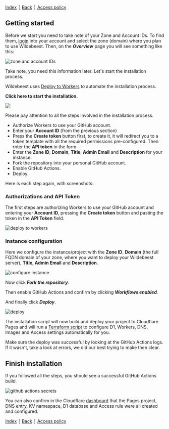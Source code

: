 [Index](../README.md) ┊ [Back](requirements.md) ┊ [Access policy](access-policy.md)

## Getting started

Before we start you need to take note of your Zone and Account IDs. To find them, [login](https://dash.cloudflare.com/) into your account and select the zone (domain) where you plan to use Wildebeest. Then, on the **_Overview_** page you will see something like this:

![zone and account IDs](https://imagedelivery.net/NkfPDviynOyTAOI79ar_GQ/f595d8b7-6ce9-4ef7-7416-253efd012800/w=306)

Take note, you need this information later. Let's start the installation process.

Wildebeest uses [Deploy to Workers](https://deploy.workers.cloudflare.com/) to automate the installation process.

**Click here to start the installation.**

[<img src="https://deploy.workers.cloudflare.com/button"/>](https://deploy.workers.cloudflare.com/?url=https://github.com/cloudflare/wildebeest&authed=true&fields={%22name%22:%22Zone%20ID%22,%22secret%22:%22CF_ZONE_ID%22,%22descr%22:%22Get%20your%20Zone%20ID%20from%20the%20Cloudflare%20Dashboard%22}&fields={%22name%22:%22Domain%22,%22secret%22:%22CF_DEPLOY_DOMAIN%22,%22descr%22:%22Domain%20on%20which%20your%20instance%20will%20be%20running%22}&fields={%22name%22:%22Instance%20title%22,%22secret%22:%22INSTANCE_TITLE%22,%22descr%22:%22Title%20of%20your%20instance%22}&fields={%22name%22:%22Administrator%20Email%22,%22secret%22:%22ADMIN_EMAIL%22,%22descr%22:%22An%20Email%20address%20that%20can%20be%20messaged%20regarding%20inquiries%20or%20issues%22}&fields={%22name%22:%22Instance%20description%22,%22secret%22:%22INSTANCE_DESCR%22,%22descr%22:%22A%20short,%20plain-text%20description%20of%20your%20instance%22}&apiTokenTmpl=[{%22key%22:%22d1%22,%22type%22:%22edit%22},{%22key%22:%22page%22,%22type%22:%22edit%22},{%22key%22:%22images%22,%22type%22:%22edit%22},{%22key%22:%22access%22,%22type%22:%22edit%22},{%22key%22:%22workers_kv_storage%22,%22type%22:%22edit%22},{%22key%22:%22access_acct%22,%22type%22:%22read%22},{%22key%22:%22dns%22,%22type%22:%22edit%22},{%22key%22:%22workers_scripts%22,%22type%22:%22edit%22},{%22key%22:%22account_rulesets%22,%22type%22:%22edit%22}]&apiTokenName=Wildebeest)

Please pay attention to all the steps involved in the installation process.

- Authorize Workers to use your GitHub account.
- Enter your **Account ID** (from the previous section)
- Press the **Create token** button first, to create it, it will redirect you to a token template with all the required permissions pre-configured. Then rnter the **API token** in the form.
- Enter the **Zone ID**, **Domain**, **Title**, **Admin Email** and **Description** for your instance.
- Fork the repository into your personal GitHub account.
- Enable GitHub Actions.
- Deploy.

Here is each step again, with screenshots:

### Authorizations and API Token

The first steps are authorizing Workers to use your GitHub account and entering your **Account ID**, pressing the **Create token** button and pasting the token in the **API Token** field.

![deploy to workers](https://imagedelivery.net/NkfPDviynOyTAOI79ar_GQ/00d9a77c-440f-46e5-b2bf-ccd198815800/public)

### Instance configuration

Here we configure the instance/project with the **Zone ID**, **Domain** (the full FQDN domain of your zone, where you want to deploy your Wildebeest server), **Title**, **Admin Email** and **Description**.

![configure instance](https://imagedelivery.net/NkfPDviynOyTAOI79ar_GQ/8aa836c5-a8e1-4ea5-d55c-a678aafe0b00/public)

Now click **_Fork the repository_**.

Then enable GitHub Actions and confirm by clicking **_Workflows enabled_**.

And finally click **_Deploy_**.

![deploy](https://imagedelivery.net/NkfPDviynOyTAOI79ar_GQ/be02ef19-b38a-4aef-7591-37dde5161200/public)

The installation script will now build and deploy your project to Cloudflare Pages and will run a [Terraform script](https://github.com/cloudflare/wildebeest/blob/main/tf/main.tf) to configure D1, Workers, DNS, Images and Access settings automatically for you.

Make sure the deploy was successful by looking at the GitHub Actions logs. If it wasn't, take a look at errors, we did our best trying to make then clear.

## Finish installation

If you followed all the steps, you should see a successful GitHub Actions build.

![github actions secrets](https://imagedelivery.net/NkfPDviynOyTAOI79ar_GQ/2f00e3e4-aace-46f9-f0f4-eaeceb691a00/w=915)

You can also confirm in the Cloudflare [dashboard](https://dash.cloudflare.com) that the Pages project, DNS entry, KV namespace, D1 database and Access rule were all created and configured.

[Index](../README.md) ┊ [Back](requirements.md) ┊ [Access policy](access-policy.md)
